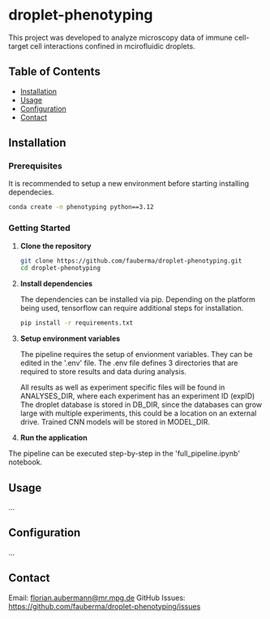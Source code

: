 # droplet-phenotyping
This project was developed to analyze microscopy data of immune cell- target cell interactions confined in mcirofluidic droplets.

## Table of Contents

- [Installation](#installation)
- [Usage](#usage)
- [Configuration](#configuration)
- [Contact](#contact)

## Installation

### Prerequisites

It is recommended to setup a new environment before starting installing dependecies.
```bash
conda create -n phenotyping python==3.12
```

### Getting Started

1. **Clone the repository**

    ```bash
    git clone https://github.com/fauberma/droplet-phenotyping.git
    cd droplet-phenotyping
    ```

2. **Install dependencies**

    The dependencies can be installed via pip. Depending on the platform being used, tensorflow can require additional steps for installation.

    ```bash
    pip install -r requirements.txt
    ```

3. **Setup environment variables**

   The pipeline requires the setup of envionment variables. They can be edited in the '.env' file.
   The .env file defines 3 directories that are required to store results and data during analysis.

   All results as well as experiment specific files will be found in ANALYSES_DIR, where each experiment has an experiment ID (expID)
   The droplet database is stored in DB_DIR, since the databases can grow large with multiple experiments, this could be a location on an external drive.
   Trained CNN models will be stored in MODEL_DIR.


5. **Run the application**

  The pipeline can be executed step-by-step in the 'full_pipeline.ipynb' notebook.

## Usage

...

## Configuration
...

## Contact

Email: florian.aubermann@mr.mpg.de
GitHub Issues: https://github.com/fauberma/droplet-phenotyping/issues
